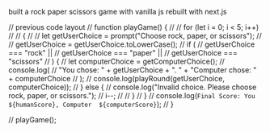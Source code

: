 built a rock paper scissors game with vanilla js
rebuilt with next.js

// previous code layout
// function playGame() {
// // for (let i = 0; i < 5; i++)
// // {
// // let getUserChoice = prompt("Choose rock, paper, or scissors");
// // getUserChoice = getUserChoice.toLowerCase();
// if (
// getUserChoice === "rock" ||
// getUserChoice === "paper" ||
// getUserChoice === "scissors"
// ) {
// let computerChoice = getComputerChoice();
// console.log(
// "You chose: " + getUserChoice + ". " + "Computer chose: " + computerChoice
// );
// console.log(playRound(getUserChoice, computerChoice));
// } else {
// console.log("Invalid choice. Please choose rock, paper, or scissors.");
// i--;
// // }
// }
// console.log(`Final Score: You  ${humanScore}, Computer  ${computerScore}`);
// }

// playGame();
